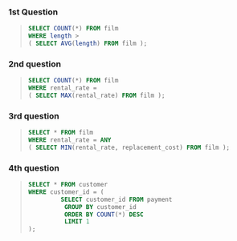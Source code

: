 ### 1st Question

> ```SQL
> SELECT COUNT(*) FROM film
> WHERE length > 
> ( SELECT AVG(length) FROM film );
> ```


### 2nd question

> ```SQL
> SELECT COUNT(*) FROM film
> WHERE rental_rate = 
> ( SELECT MAX(rental_rate) FROM film );
> ```


### 3rd question

> ```SQL
> SELECT * FROM film
> WHERE rental_rate = ANY
> ( SELECT MIN(rental_rate, replacement_cost) FROM film );
> ```


### 4th question 

> ```SQL
> SELECT * FROM customer
> WHERE customer_id = (
>          SELECT customer_id FROM payment
>           GROUP BY customer_id
>           ORDER BY COUNT(*) DESC
>           LIMIT 1
> );
> ```